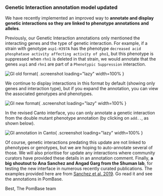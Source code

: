 ### Genetic Interaction annotation model updated
<!-- newsfeed_thumbnail: pombase-logo-32x32px.png -->

We have recently implemented an improved way to **annotate and display genetic interactions so they are linked to phenotype annotations and alleles**.

Previously, our Genetic Interaction annotations only mentioned the interacting genes and the type of genetic interaction. For example, if a strain with genotype `asp1-H397A` has the phenotype `decreased acid phosphatase activity affecting activity of pho1`, but this phenotype is suppressed when `rhn1` is deleted in that strain, we would annotate that the genes `asp1` and `rhn1` are part of a `Phenotypic Suppression` interaction.

![GI old format](assets/newsfeed/gi-update-1.png){ .screenshot loading="lazy" width=100% }

We continue to display  interactions in this format by default (showing only genes and interaction type), but if you expand the annotation, you can view the associated genotypes and phenotypes.

![GI new format](assets/newsfeed/gi-update-2.png){ .screenshot loading="lazy" width=100% }

In the revised Canto interface, you can only annotate a genetic interaction from the double mutant phenotype annotation (by clicking on `add..`, as shown below).

![GI annotation in Canto](assets/newsfeed/gi-update-3.png){ .screenshot loading="lazy" width=100% }

Of course, genetic interactions predating this update are not linked to phenotypes or genotypes, but we are hoping to auto-annotate several of those. We will also prioritise for update any interactions where community curators have provided these details in an annotation comment.
Finally, **a big shoutout to Ana Sanchez and Angad Garg from the Shuman lab**, for testing the new interface in numerous recently curated publications. The examples provided here are from
 [Sanchez et al. 2019](/reference/PMID:31276588). Go read it and see the annotations in PomBase.

Best,
The PomBase team

